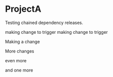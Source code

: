 # ProjectA
Testing chained dependency releases.

making change to trigger
making change to trigger


Making a change

More changes

even more

and one more
